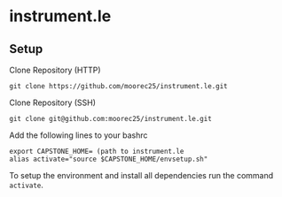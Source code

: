 # instrument.le
## Setup
Clone Repository (HTTP)
```
git clone https://github.com/moorec25/instrument.le.git
```
Clone Repository (SSH)
```
git clone git@github.com:moorec25/instrument.le.git
```
Add the following lines to your bashrc
```
export CAPSTONE_HOME= (path to instrument.le
alias activate="source $CAPSTONE_HOME/envsetup.sh"
```
To setup the environment and install all dependencies run the command `activate`. 
